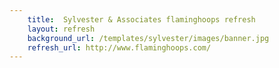 ```yaml
---
    title:  Sylvester & Associates flaminghoops refresh
    layout: refresh
    background_url: /templates/sylvester/images/banner.jpg
    refresh_url: http://www.flaminghoops.com/
---
```

